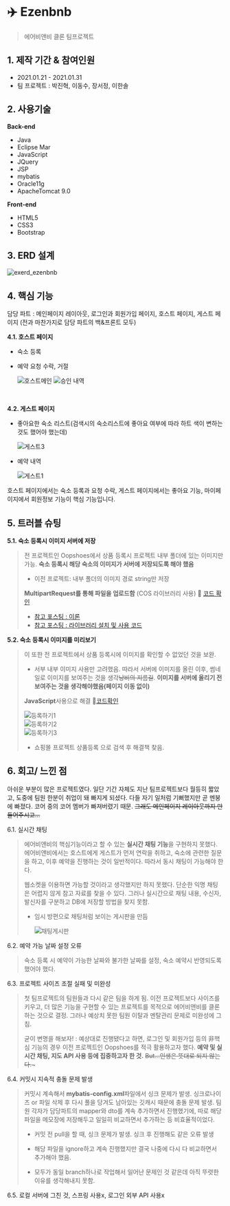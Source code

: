 # :airplane: Ezenbnb

> 에어비앤비 클론 팀프로젝트



## 1. 제작 기간 & 참여인원

- 2021.01.21 - 2021.01.31
- 팀 프로젝트 : 박진혁, 이동수, 장서정, 이한솔



## 2. 사용기술

**Back-end**

- Java
- Eclipse Mar
- JavaScript
- JQuery
- JSP
- mybatis
- Oracle11g
- ApacheTomcat 9.0

**Front-end**

- HTML5
- CSS3
- Bootstrap



## 3. ERD 설계

![exerd_ezenbnb](https://user-images.githubusercontent.com/69448123/109947421-a40ffe80-7d1c-11eb-8920-d50ecd0f297e.png)



## 4. 핵심 기능

담당 파트 : 메인페이지 레이아웃, 로그인과 회원가입 페이지, 호스트 페이지, 게스트 페이지 (전과 마찬가지로 담당 파트의 백&프론트 모두)

**4.1. 호스트 페이지**

- 숙소 등록

- 예약 요청 수락, 거절

  ![호스트메인](https://user-images.githubusercontent.com/69448123/110571957-d8137580-819b-11eb-8d1b-847a3804c1be.png)
  ![승인 내역](https://user-images.githubusercontent.com/69448123/110571967-da75cf80-819b-11eb-9c21-b1cf67e1d013.png)

<br>

**4.2. 게스트 페이지**

- 좋아요한 숙소 리스트(검색시의 숙소리스트에 좋아요 여부에 따라 하트 색이 변하는 것도 했어야 했는데)

  ![게스트3](https://user-images.githubusercontent.com/69448123/110571825-8ff45300-819b-11eb-9062-79367dbd85b9.png)

- 예약 내역

  ![게스트1](https://user-images.githubusercontent.com/69448123/110571867-a1d5f600-819b-11eb-8aa0-7a25661a86cf.png)

  

호스트 페이지에서는 숙소 등록과 요청 수락, 게스트 페이지에서는 좋아요 기능, 마이페이지에서 회원정보 기능이 핵심 기능입니다.



## 5. 트러블 슈팅

**5.1. 숙소 등록시 이미지 서버에 저장**

> 전 프로젝트인 Oopshoes에서 상품 등록시 프로젝트 내부 폴더에 있는 이미지만 가능. **숙소 등록시 해당 숙소의 이미지가 서버에 저장되도록 해야 했음**
>
> - 이전 프로젝트: 내부 폴더의 이미지 경로 string만 저장
>
> **MultipartRequest를 통해 파일을 업로드함** (COS 라이브러리 사용) :pushpin: [코드 확인](https://github.com/Sienna94/Ezenbnb/blob/159928cfdbc0844a5c9d3efa91c8397149e580a8/src/com/house/service/HouseInsertService.java#L39)
>
> - [참고 포스팅 : 이론](https://gunbin91.github.io/jsp/2019/05/28/jsp_11_file.html)
> - [참고 포스팅 : 라이브러리 설치 및 사용 코드](https://sesok808.tistory.com/326)

**5.2. 숙소 등록시 이미지를 미리보기**

>이 또한 전 프로젝트에서 상품 등록시에 이미지를 확인할 수 없었던 것을 보완.
>
>- 서부 내부 이미지 사용만 고려했음. 따라서 서버에 이미지를 올린 이후, 썸네일로 이미지를 보여주는 것을 생각~~낭비의 지름길~~. **이미지를 서버에 올리기 전 보여주는 것을 생각해야했음(페이지 이동 없이)**
>
>**JavaScript**사용으로 해결 :pushpin:[코드확인](https://github.com/Sienna94/Ezenbnb/blob/159928cfdbc0844a5c9d3efa91c8397149e580a8/WebContent/host/houseinsert.jsp#L135)
>
>
>
>![등록하기1](https://user-images.githubusercontent.com/69448123/110571224-9a621d00-819a-11eb-8d15-787d6d22992a.png)<br>
>![등록하기2](https://user-images.githubusercontent.com/69448123/110571237-9df5a400-819a-11eb-9307-6472cb50e32d.png)<br>
>![등록하기3](https://user-images.githubusercontent.com/69448123/110571243-9fbf6780-819a-11eb-99ad-ae68d9700f95.png)<br>
>
>- 쇼핑몰 프로젝트 상품등록 으로 검색 후 해결책 찾음.



## 6. 회고/ 느낀 점

아쉬운 부분이  많은 프로젝트였다. 일단 기간 자체도 지난 팀프로젝트보다 월등히 짧았고, 도중에 팀원 한분이 취업이 돼 빠지게 되셨다. 다들 자기 일처럼 기뻐했지만 곧 멘붕에 빠졌다. 코어 중의 코어 멤버가 빠져버렸기 때문. ~~그래도 메인페이지 레이아웃까지 만들어주시고...~~

6.1. 실시간 채팅

> 에어비앤비의 핵심기능이라고 할 수 있는 **실시간 채팅 기능**을 구현하지 못했다. 에어비앤비에서는 호스트에게 게스트가 먼저 연락을 취하고, 숙소에 관련한 질문을 하고, 이후 예약을 진행하는 것이 일반적이다. 따라서 동시 채팅이 가능해야 한다. 
>
> 웹소켓을 이용하면 가능할 것이라고 생각했지만 하지 못했다. 단순한 익명 채팅은 어렵지 않게 참고 자료를 찾을 수 있다. 그러나 실시간으로 채팅 내용, 수신자, 발신자를 구분하고 DB에 저장할 방법을 찾지 못함.
>
> - 임시 방편으로 채팅처럼 보이는 게시판을 만듬
>
>   ![채팅게시판](https://user-images.githubusercontent.com/69448123/110571133-6edf3280-819a-11eb-9881-8880b8a4e6cb.png)



6.2. 예약 가능 날짜 설정 오류

> 숙소 등록 시 예약이 가능한 날짜와 불가한 날짜를 설정,  숙소 예약시 반영되도록 했어야 했다. 



6.3. 프로젝트 사이즈 조절 실패 및 미완성

> 첫 팀프로젝트의 팀원들과 다시 같은 팀을 하게 됨. 이전 프로젝트보다 사이즈를 키우고, 더 많은 기능을 구현할 수 있는 프로젝트를 목적으로 에어비앤비를 클론하는 것으로 결정. 그러나 예상치 못한 팀원 이탈과 멘탈관리 문제로 미완성에 그침.
>
> 굳이 변명을 해보자! : 예상대로 진행됐다고 하면, 로그인 및 회원가입 등의 非핵심 기능의 경우 이전 프로젝트인 Oopshoes를 적극 활용하고자 했다. **예약 및 실시간 채팅, 지도 API 사용 등에 집중하고자 한 것.** ~~But...인생은 뜻대로 되지 않는다.~~~



6.4. 커밋시 지속적 충돌 문제 발생

> 커밋시 계속해서 **mybatis-config.xml**파일에서 싱크 문제가 발생. 싱크로나이즈 or 파일 삭제 후 다시 풀을 당겨도 남아있는 깃캐시 때문에 충돌 문제 발생. 팀원 각자가 담당파트의 mapper와 dto를 계속 추가하면서 진행했기에, 따로 해당 파일을 메모장에 저장해두고 일일히 비교하면서 추가하는 등 비효율적이었다.
>
> - 커밋 전 pull을 할 때, 싱크 문제가 발생. 싱크 후 진행해도 같은 오류 발생
> - 해당 파일을 ignore하고 계속 진행했지만 결국 나중에 다시 다 비교하면서 추가해야 했음.
>
> - 모두가 동일 branch하나로 작업해서 일어난 문제인 것 같은데 아직 뚜렷한 이유를 생각해내지 못함. 



6.5. 로컬 서버에 그친 것, 스프링 사용x, 로그인 외부 API 사용x
